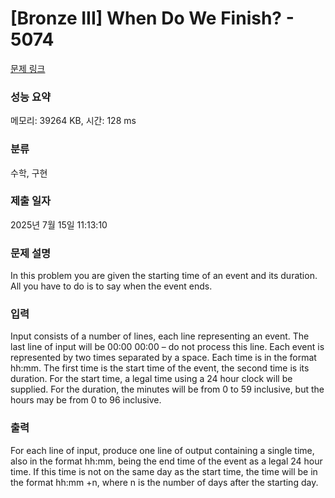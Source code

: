 # [Bronze III] When Do We Finish? - 5074 

[문제 링크](https://www.acmicpc.net/problem/5074) 

### 성능 요약

메모리: 39264 KB, 시간: 128 ms

### 분류

수학, 구현

### 제출 일자

2025년 7월 15일 11:13:10

### 문제 설명

<p>In this problem you are given the starting time of an event and its duration. All you have to do is to say when the event ends.</p>

### 입력 

 <p>Input consists of a number of lines, each line representing an event. The last line of input will be 00:00 00:00 – do not process this line. Each event is represented by two times separated by a space. Each time is in the format hh:mm. The first time is the start time of the event, the second time is its duration. For the start time, a legal time using a 24 hour clock will be supplied. For the duration, the minutes will be from 0 to 59 inclusive, but the hours may be from 0 to 96 inclusive.</p>

### 출력 

 <p>For each line of input, produce one line of output containing a single time, also in the format hh:mm, being the end time of the event as a legal 24 hour time. If this time is not on the same day as the start time, the time will be in the format hh:mm +n, where n is the number of days after the starting day.</p>


